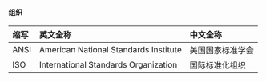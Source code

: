 #### 组织
|缩写|英文全称|中文全称|
|:----|:----|:----|
|ANSI|American National Standards Institute|美国国家标准学会|
|ISO|International Standards Organization|国际标准化组织|